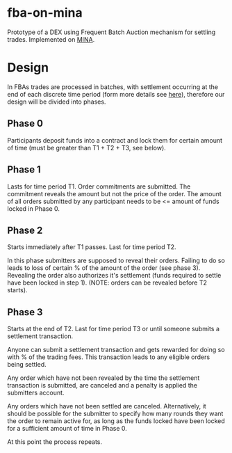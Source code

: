 # fba-on-mina

Prototype of a DEX using Frequent Batch Auction mechanism for settling trades. Implemented on [MINA](https://minaprotocol.com/).

# Design

In FBAs trades are processed in batches, with settlement occurring at the end of each discrete time period (form more details see [here](https://academic.oup.com/qje/article/130/4/1547/1916146#173478425)), therefore our design will be divided into phases.

## Phase 0

Participants deposit funds into a contract and lock them for certain amount of time (must be greater than T1 + T2 + T3, see below).

## Phase 1

Lasts for time period T1.
Order commitments are submitted. The commitment reveals the amount but not the price of the order. The amount of all orders submitted by any participant needs to be <= amount of funds locked in Phase 0.

## Phase 2

Starts immediately after T1 passes.
Last for time period T2.

In this phase submitters are supposed to reveal their orders. Failing to do so leads to loss of certain % of the amount of the order (see phase 3).
Revealing the order also authorizes it's settlement (funds required to settle have been locked in step 1).
(NOTE: orders can be revealed before T2 starts).

## Phase 3

Starts at the end of T2.
Last for time period T3 or until someone submits a settlement transaction.

Anyone can submit a settlement transaction and gets rewarded for doing so with % of the trading fees. This transaction leads to any eligible orders being settled.

Any order which have not been revealed by the time the settlement transaction is submitted, are canceled and a penalty is applied the submitters account.

Any orders which have not been settled are canceled. Alternatively, it should be possible for the submitter to specify how many rounds they want the order to remain active for, as long as the funds locked have been locked for a sufficient amount of time in Phase 0.

At this point the process repeats.

